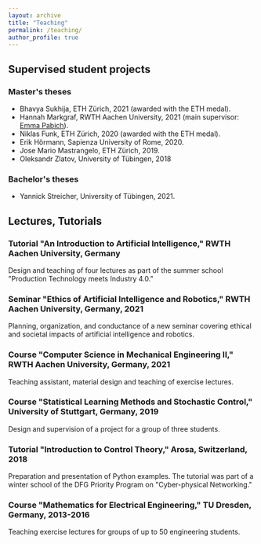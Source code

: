 ```yaml
---
layout: archive
title: "Teaching"
permalink: /teaching/
author_profile: true
---
```


## Supervised student projects
### Master's theses
* Bhavya Sukhija, ETH Zürich, 2021 (awarded with the ETH medal).
* Hannah Markgraf, RWTH Aachen University, 2021 (main supervisor: [Emma Pabich](https://www.dsme.rwth-aachen.de/cms/DSME/Das-Institut/Team-CMS-Artikel-/~jlrop/Emma-Pabich/lidx/1/)).
* Niklas Funk, ETH Zürich, 2020 (awarded with the ETH medal).
* Erik Hörmann, Sapienza University of Rome, 2020.
* Jose Mario Mastrangelo, ETH Zürich, 2019.
* Oleksandr Zlatov, University of Tübingen, 2018

### Bachelor's theses
* Yannick Streicher, University of Tübingen, 2021.

## Lectures, Tutorials

### Tutorial "An Introduction to Artificial Intelligence," RWTH Aachen University, Germany
Design and teaching of four lectures as part of the summer school  "Production Technology meets Industry 4.0."

### Seminar "Ethics of Artificial Intelligence and Robotics," RWTH Aachen University, Germany, 2021
Planning, organization, and conductance of a new seminar covering ethical and societal impacts of artificial intelligence and robotics.

### Course "Computer Science in Mechanical Engineering II," RWTH Aachen University, Germany, 2021
Teaching assistant, material design and teaching of exercise lectures.

### Course "Statistical Learning Methods and Stochastic Control," University of Stuttgart, Germany, 2019
Design and supervision of a project for a group of three students.

### Tutorial "Introduction to Control Theory," Arosa, Switzerland, 2018
Preparation and presentation of Python examples. The tutorial was part of a winter school of the DFG Priority Program on "Cyber-physical Networking."

### Course "Mathematics for Electrical Engineering," TU Dresden, Germany, 2013-2016
Teaching exercise lectures for groups of up to 50 engineering students.
